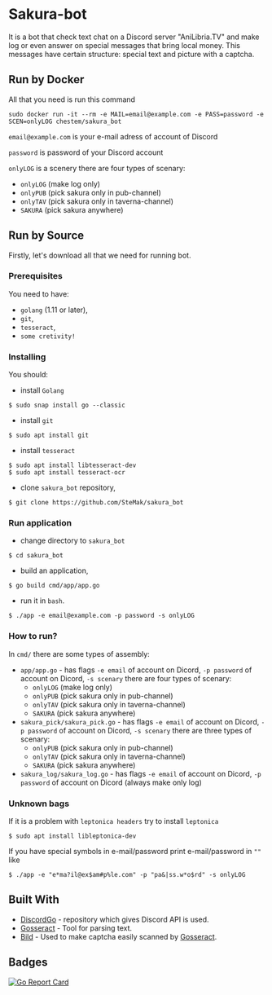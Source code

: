 # Sakura-bot

It is a bot that check text chat on a Discord server "AniLibria.TV" and make log or even answer on special messages that bring local money. This messages have certain structure: special text and picture with a captcha.

## Run by Docker

All that you need is run this command
```
sudo docker run -it --rm -e MAIL=email@example.com -e PASS=password -e SCEN=onlyLOG chestem/sakura_bot
```
`email@example.com` is your e-mail adress of account of Discord

`password` is password of your Discord account

`onlyLOG` is a scenery there are four types of scenary:
- `onlyLOG` (make log only)
- `onlyPUB` (pick sakura only in pub-channel)
- `onlyTAV` (pick sakura only in taverna-channel)
- `SAKURA` (pick sakura anywhere)

## Run by Source

Firstly, let's download all that we need for running bot.

### Prerequisites

You need to have:
- `golang` (1.11 or later),
- `git`,
- `tesseract`,
- `some cretivity!`

### Installing

You should:
- install `Golang`
```
$ sudo snap install go --classic
```
- install `git`
```
$ sudo apt install git
```
- install `tesseract`
```
$ sudo apt install libtesseract-dev
$ sudo apt install tesseract-ocr
```
- clone `sakura_bot` repository, 
```
$ git clone https://github.com/SteMak/sakura_bot
```

### Run application

- change directory to `sakura_bot`
```
$ cd sakura_bot
```
- build an application, 
```
$ go build cmd/app/app.go
```
- run it in `bash`.
```
$ ./app -e email@example.com -p password -s onlyLOG
```

### How to run?

In `cmd/` there are some types of assembly:
- `app/app.go` - has flags `-e email` of account on Dicord, `-p password` of account on Dicord, `-s scenary` there are four types of scenary:
  - `onlyLOG` (make log only)
  - `onlyPUB` (pick sakura only in pub-channel)
  - `onlyTAV` (pick sakura only in taverna-channel)
  - `SAKURA` (pick sakura anywhere)
- `sakura_pick/sakura_pick.go` - has flags `-e email` of account on Dicord, `-p password` of account on Dicord, `-s scenary` there are three types of scenary:
  - `onlyPUB` (pick sakura only in pub-channel)
  - `onlyTAV` (pick sakura only in taverna-channel)
  - `SAKURA` (pick sakura anywhere)
- `sakura_log/sakura_log.go` - has flags `-e email` of account on Dicord, `-p password` of account on Dicord (always make only log)

### Unknown bags

If it is a problem with `leptonica headers` try to install `leptonica`
```
$ sudo apt install libleptonica-dev
```

If you have special symbols in e-mail/password print e-mail/password in `""` like
```
$ ./app -e "e*ma?il@ex$am#p%le.com" -p "pa&|ss.w*o$rd" -s onlyLOG
```

## Built With

* [DiscordGo](https://github.com/bwmarrin/discordgo) - repository which gives Discord API is used.
* [Gosseract](https://github.com/otiai10/gosseract) - Tool for parsing text.
* [Bild](https://github.com/anthonynsimon/bild) - Used to make captcha easily scanned by [Gosseract](https://github.com/otiai10/gosseract).

## Badges

[![Go Report Card](https://goreportcard.com/badge/github.com/SteMak/sakura_bot)](https://goreportcard.com/report/github.com/SteMak/sakura_bot)